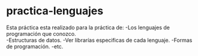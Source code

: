 # practica-lenguajes
Esta práctica esta realizado para la práctica de: 
    -Los lenguajes de programación que conozco.  
    -Estructuras de datos. 
    -Ver librarías especificas de cada lenguaje. 
    -Formas de programación. 
    -etc.
